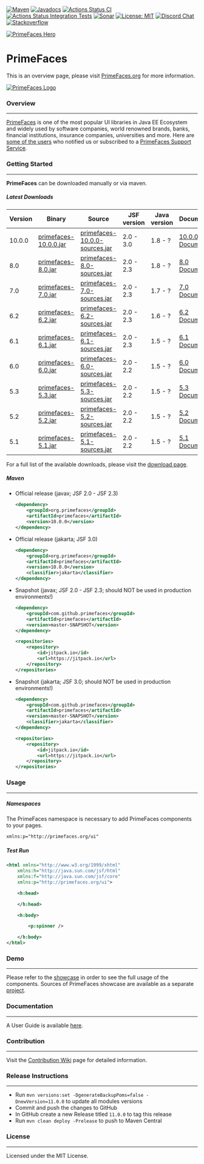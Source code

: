 [![Maven](https://img.shields.io/maven-central/v/org.primefaces/primefaces.svg)](https://repo.maven.apache.org/maven2/org/primefaces/primefaces/)
[![Javadocs](http://javadoc.io/badge/org.primefaces/primefaces.svg)](http://javadoc.io/doc/org.primefaces/primefaces)
[![Actions Status CI](https://github.com/primefaces/primefaces/workflows/CI/badge.svg)](https://github.com/primefaces/primefaces/actions/workflows/build.yml)
[![Actions Status Integration Tests](https://github.com/primefaces/primefaces/workflows/IT/badge.svg)](https://github.com/primefaces/primefaces/actions/workflows/nightly.yml)
[![Sonar](https://sonarcloud.io/api/project_badges/measure?project=org.primefaces%3Aprimefaces&metric=alert_status)](https://sonarcloud.io/dashboard?id=org.primefaces%3Aprimefaces)
[![License: MIT](https://img.shields.io/badge/License-MIT-yellow.svg)](https://opensource.org/licenses/MIT)
[![Discord Chat](https://img.shields.io/discord/591914197219016707.svg?color=7289da&label=chat&logo=discord&style=flat-square)](https://discord.gg/gzKFYnpmCY)
[![Stackoverflow](https://img.shields.io/badge/StackOverflow-primefaces-chocolate.svg)](https://stackoverflow.com/questions/tagged/primefaces+jsf)

[![PrimeFaces Hero](https://www.primefaces.org/wp-content/uploads/2020/03/primefaces-github-02032020.jpg "PrimeFaces Hero")](https://www.primefaces.org/showcase)

# PrimeFaces

This is an overview page, please visit [PrimeFaces.org](https://www.primefaces.org) for more information.

[![PrimeFaces Logo](https://www.primefaces.org/wp-content/uploads/2016/10/prime_logo_new.png)](https://www.primefaces.org/showcase)

### Overview
***

[PrimeFaces](https://www.primefaces.org/) is one of the most popular UI libraries in Java EE Ecosystem and widely used by software companies, world renowned brands, banks, financial institutions, insurance companies, universities and more. Here are [some of the users](https://www.primefaces.org/whouses) who notified us or subscribed to a [PrimeFaces Support Service](https://www.primefaces.org/support).

### Getting Started
***

**PrimeFaces** can be downloaded manually or via maven.

##### Latest Downloads

Version | Binary | Source | JSF version | Java version | Documentation
------------ | -------------  | ------------- | ------------- | ------------- | ------------- |
10.0.0| [primefaces-10.0.0.jar](http://search.maven.org/remotecontent?filepath=org/primefaces/primefaces/10.0.0/primefaces-10.0.0.jar)  | [primefaces-10.0.0-sources.jar](http://search.maven.org/remotecontent?filepath=org/primefaces/primefaces/10.0.0/primefaces-10.0.0-sources.jar) | 2.0 - 3.0 | 1.8 - ? | [10.0.0 Documentation](https://primefaces.github.io/primefaces/10_0_0/#/)
8.0| [primefaces-8.0.jar](http://search.maven.org/remotecontent?filepath=org/primefaces/primefaces/8.0/primefaces-8.0.jar)  | [primefaces-8.0-sources.jar](http://search.maven.org/remotecontent?filepath=org/primefaces/primefaces/8.0/primefaces-8.0-sources.jar) | 2.0 - 2.3 | 1.8 - ? | [8.0 Documentation](https://primefaces.github.io/primefaces/8_0/#/)
7.0| [primefaces-7.0.jar](http://search.maven.org/remotecontent?filepath=org/primefaces/primefaces/7.0/primefaces-7.0.jar)  | [primefaces-7.0-sources.jar](http://search.maven.org/remotecontent?filepath=org/primefaces/primefaces/7.0/primefaces-7.0-sources.jar) | 2.0 - 2.3 | 1.7 - ? | [7.0 Documentation](https://primefaces.github.io/primefaces/7_0/#/)
6.2| [primefaces-6.2.jar](http://search.maven.org/remotecontent?filepath=org/primefaces/primefaces/6.2/primefaces-6.2.jar)  | [primefaces-6.2-sources.jar](http://search.maven.org/remotecontent?filepath=org/primefaces/primefaces/6.2/primefaces-6.2-sources.jar) | 2.0 - 2.3 | 1.6 - ? | [6.2 Documentation](https://www.primefaces.org/docs/guide/primefaces_user_guide_6_2.pdf)
6.1| [primefaces-6.1.jar](http://search.maven.org/remotecontent?filepath=org/primefaces/primefaces/6.1/primefaces-6.1.jar)  | [primefaces-6.1-sources.jar](http://search.maven.org/remotecontent?filepath=org/primefaces/primefaces/6.1/primefaces-6.1-sources.jar) | 2.0 - 2.3 | 1.5 - ? | [6.1 Documentation](https://www.primefaces.org/docs/guide/primefaces_user_guide_6_1.pdf)
6.0| [primefaces-6.0.jar](http://search.maven.org/remotecontent?filepath=org/primefaces/primefaces/6.0/primefaces-6.0.jar)  | [primefaces-6.0-sources.jar](http://search.maven.org/remotecontent?filepath=org/primefaces/primefaces/6.0/primefaces-6.0-sources.jar) | 2.0 - 2.2 | 1.5 - ? | [6.0 Documentation](https://www.primefaces.org/docs/guide/primefaces_user_guide_6_0.pdf)
5.3| [primefaces-5.3.jar](http://search.maven.org/remotecontent?filepath=org/primefaces/primefaces/5.3/primefaces-5.3.jar)  | [primefaces-5.3-sources.jar](http://search.maven.org/remotecontent?filepath=org/primefaces/primefaces/5.3/primefaces-5.3-sources.jar) | 2.0 - 2.2 | 1.5 - ? | [5.3 Documentation](https://www.primefaces.org/docs/guide/primefaces_user_guide_5_3.pdf)
5.2| [primefaces-5.2.jar](http://search.maven.org/remotecontent?filepath=org/primefaces/primefaces/5.2/primefaces-5.2.jar)  | [primefaces-5.2-sources.jar](http://search.maven.org/remotecontent?filepath=org/primefaces/primefaces/5.2/primefaces-5.2-sources.jar) | 2.0 - 2.2 | 1.5 - ? | [5.2 Documentation](https://www.primefaces.org/docs/guide/primefaces_user_guide_5_2.pdf)
5.1| [primefaces-5.1.jar](http://search.maven.org/remotecontent?filepath=org/primefaces/primefaces/5.1/primefaces-5.1.jar)  | [primefaces-5.1-sources.jar](http://search.maven.org/remotecontent?filepath=org/primefaces/primefaces/5.1/primefaces-5.1-sources.jar) | 2.0 - 2.2 | 1.5 - ? | [5.1 Documentation](https://www.primefaces.org/docs/guide/primefaces_user_guide_5_1.pdf)


For a full list of the available downloads, please visit the [download page](https://www.primefaces.org/downloads).

##### Maven

- Official release (javax; JSF 2.0 - JSF 2.3)

	```xml
	<dependency>
	    <groupId>org.primefaces</groupId>
	    <artifactId>primefaces</artifactId>
	    <version>10.0.0</version>
	</dependency>
	```

- Official release (jakarta; JSF 3.0)

  ```xml
  <dependency>
      <groupId>org.primefaces</groupId>
      <artifactId>primefaces</artifactId>
      <version>10.0.0</version>
      <classifier>jakarta</classifier>
  </dependency>
  ```

- Snapshot (javax; JSF 2.0 - JSF 2.3; should NOT be used in production environments!)

	```xml
	<dependency>
	    <groupId>com.github.primefaces</groupId>
	    <artifactId>primefaces</artifactId>
	    <version>master-SNAPSHOT</version>
	</dependency>

	<repositories>
		<repository>
		    <id>jitpack.io</id>
		    <url>https://jitpack.io</url>
		</repository>
	</repositories>
	```

- Snapshot (jakarta; JSF 3.0; should NOT be used in production environments!)

  ```xml
  <dependency>
      <groupId>com.github.primefaces</groupId>
      <artifactId>primefaces</artifactId>
      <version>master-SNAPSHOT</version>
      <classifier>jakarta</classifier>  
  </dependency>

  <repositories>
      <repository>
          <id>jitpack.io</id>
          <url>https://jitpack.io</url>
      </repository>
  </repositories>
  ```
### Usage
***

##### Namespaces

The PrimeFaces namespace is necessary to add PrimeFaces components to your pages.

```xml
xmlns:p="http://primefaces.org/ui"
```

##### Test Run

```xml
<html xmlns="http://www.w3.org/1999/xhtml"
	xmlns:h="http://java.sun.com/jsf/html"
	xmlns:f="http://java.sun.com/jsf/core"
	xmlns:p="http://primefaces.org/ui">

	<h:head>

	</h:head>

	<h:body>

		<p:spinner />

	</h:body>
</html>

```

### Demo
***
Please refer to the [showcase](https://www.primefaces.org/showcase) in order to see the full usage of the components. Sources of PrimeFaces showcase are available as a separate [project]( https://github.com/primefaces/showcase-facelift).

### Documentation
***
A User Guide is available [here](https://primefaces.github.io/primefaces/).

### Contribution
***
Visit the [Contribution Wiki](https://github.com/primefaces/primefaces/wiki/Contributing-to-PrimeFaces) page for detailed information.

### Release Instructions
***
- Run `mvn versions:set -DgenerateBackupPoms=false -DnewVersion=11.0.0` to update all modules versions
- Commit and push the changes to GitHub
- In GitHub create a new Release titled `11.0.0` to tag this release
- Run `mvn clean deploy -Prelease` to push to Maven Central


### License
***
Licensed under the MIT License.


